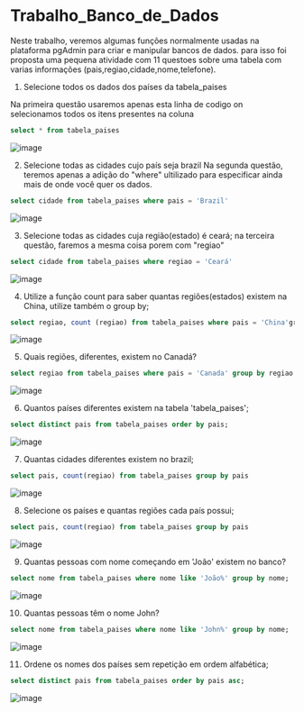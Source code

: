 # Trabalho_Banco_de_Dados

Neste trabalho, veremos algumas funções normalmente usadas na plataforma pgAdmin para criar e manipular bancos de dados. para isso foi proposta uma pequena atividade com 11 questoes sobre uma tabela com varias informações (pais,regiao,cidade,nome,telefone).

1. Selecione todos os dados dos países da tabela_paises

Na primeira questão usaremos apenas esta linha de codigo on selecionamos todos os itens presentes na coluna
```sql
select * from tabela_paises
```
![image](https://github.com/Nalu2/Trabalho_Banco_de_Dados/assets/88158868/cdfd2ec6-298e-4877-ac90-e16e27f67733)

2. Selecione todas as cidades cujo país seja brazil
Na segunda questão, teremos apenas a adição do "where" ultilizado para especificar ainda mais de onde você quer os dados.
```sql
select cidade from tabela_paises where pais = 'Brazil'
```
![image](https://github.com/Nalu2/Trabalho_Banco_de_Dados/assets/88158868/34f020e0-a912-42f8-a0c9-e133319e03e5)

3. Selecione todas as cidades cuja região(estado) é ceará;
na terceira questão, faremos a mesma coisa porem com "regiao"
```sql
select cidade from tabela_paises where regiao = 'Ceará'
```
![image](https://github.com/Nalu2/Trabalho_Banco_de_Dados/assets/88158868/5fd1907b-bfa2-41c8-99da-a640d2db2e2b)

4. Utilize a função count para saber quantas regiões(estados) existem na China,
utilize também o group by;

```sql
select regiao, count (regiao) from tabela_paises where pais = 'China'group by regiao
```
![image](https://github.com/Nalu2/Trabalho_Banco_de_Dados/assets/88158868/251c6162-0252-40b7-b69f-39a2cd71f61f)

5. Quais regiões, diferentes, existem no Canadá?

```sql
select regiao from tabela_paises where pais = 'Canada' group by regiao
```
![image](https://github.com/Nalu2/Trabalho_Banco_de_Dados/assets/88158868/6abe1970-b1b0-45ab-9c29-3c875a4f8d86)

6. Quantos países diferentes existem na tabela 'tabela_paises';
```sql
select distinct pais from tabela_paises order by pais;
```
![image](https://github.com/Nalu2/Trabalho_Banco_de_Dados/assets/88158868/829ae5b2-ea86-406f-a2a0-ac6ad6c01dc3)

7. Quantas cidades diferentes existem no brazil;

```sql
select pais, count(regiao) from tabela_paises group by pais
```
![image](https://github.com/Nalu2/Trabalho_Banco_de_Dados/assets/88158868/369abfbf-77bf-4700-ae7c-87ca616038b4)

8. Selecione os países e quantas regiões cada país possui;
```sql
select pais, count(regiao) from tabela_paises group by pais
```
![image](https://github.com/Nalu2/Trabalho_Banco_de_Dados/assets/88158868/9c6b20c5-3d05-4c84-ba40-78a7fa7ee26d)

9. Quantas pessoas com nome começando em 'João' existem no banco?
```sql
select nome from tabela_paises where nome like 'João%' group by nome;
```
![image](https://github.com/Nalu2/Trabalho_Banco_de_Dados/assets/88158868/50ce781d-f8a4-4b17-b01d-b14d80e339cf)


10. Quantas pessoas têm o nome John?
```sql
select nome from tabela_paises where nome like 'John%' group by nome;
```
![image](https://github.com/Nalu2/Trabalho_Banco_de_Dados/assets/88158868/5b43e259-8601-46bb-a0bb-930715c84213)


11. Ordene os nomes dos países sem repetição em ordem alfabética;
```sql
select distinct pais from tabela_paises order by pais asc;
```
![image](https://github.com/Nalu2/Trabalho_Banco_de_Dados/assets/88158868/89d3e488-b58f-4292-a83e-084073fb89ea)


















